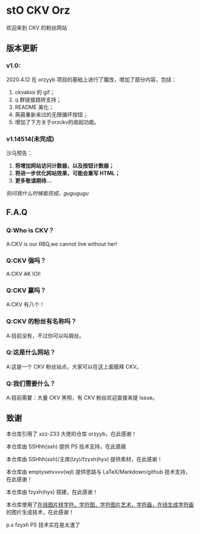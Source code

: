 # stO CKV Orz

欢迎来到 CKV 的粉丝网站

## 版本更新

### v1.0:

2020.4.12 在 orzyyb 项目的基础上进行了魔改，增加了部分内容，包括：	

1. ckvakioi 的 gif；
2. q 群链接跳转支持；
3. README 美化；
4. 蒟蒻重新来过的无限循环按钮；
5. 增加了下方关于orzckv的收起功能。

### v1.14514(未完成)

沙马预告：

1. **将增加网站访问计数器，以及按钮计数器；**
2. **将进一步优化网站效果，可能会重写 HTML；**
3. **更多敬请期待...**

_别问我什么时候能完成，gugugugu_

## F.A.Q

### Q:Who is CKV？

A:CKV is our RBQ,we cannot live without her!

### Q:CKV 强吗？

A:CKV AK IOI!

### Q:CKV 赢吗？

A:CKV 有八个！

### Q:CKV 的粉丝有名称吗？

A:目前没有，不过你可以叫屑丝。

### Q:这是什么网站？

A:这是一个 CKV 粉丝站点，大家可以在这上面膜拜 CKV。

### Q:我们需要什么？

A:目前需要：大量 CKV 黑照，有 CKV 粉丝欢迎直接来提 Issue。

## 致谢

本仓库引用了 xzz-233 大佬的仓库 orzyyb，在此感谢！

本仓库由 SSHhh(ssh) 提供 PS 技术支持，在此感屑

本仓库由 SSHhh(ssh)/主席(lzy)/fzyxh(hyx) 提供素材，在此感谢！

本仓库由 emptysetvvvv(wjl) 提供思路与 LaTeX/Markdown/github 技术支持，在此感谢！

本仓库由 fzyxh(hyx) 搭建，在此感谢！

本仓库使用了[在线图片转字符，字符图，字符图片艺术，字符画，在线生成字符画](http://life.chacuo.net/convertphoto2char)的图片生成技术，在此感谢！

p.s fzyxh PS 技术实在是太渣了
